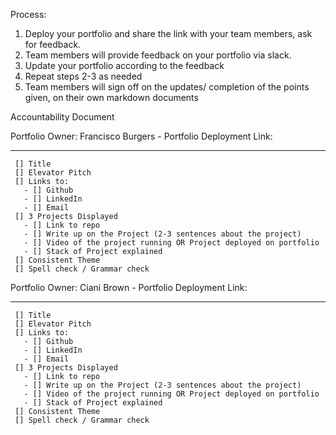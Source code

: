 Process: 
  1. Deploy your portfolio and share the link with your team members, ask for feedback.
  2. Team members will provide feedback on your portfolio via slack.
  3. Update your portfolio according to the feedback
  4. Repeat steps 2-3 as needed
  4. Team members will sign off on the updates/ completion of the points given, on their own markdown documents

Accountability Document 

Portfolio Owner: Francisco Burgers - Portfolio Deployment Link: 
 _________________________________ 
     [] Title  
     [] Elevator Pitch  
     [] Links to:  
       - [] Github  
       - [] LinkedIn  
       - [] Email  
     [] 3 Projects Displayed  
       - [] Link to repo  
       - [] Write up on the Project (2-3 sentences about the project)  
       - [] Video of the project running OR Project deployed on portfolio  
       - [] Stack of Project explained 
     [] Consistent Theme
     [] Spell check / Grammar check

Portfolio Owner: Ciani Brown - Portfolio Deployment Link: 
 _________________________________ 
     [] Title  
     [] Elevator Pitch  
     [] Links to:  
       - [] Github  
       - [] LinkedIn  
       - [] Email  
     [] 3 Projects Displayed  
       - [] Link to repo  
       - [] Write up on the Project (2-3 sentences about the project)  
       - [] Video of the project running OR Project deployed on portfolio  
       - [] Stack of Project explained 
     [] Consistent Theme
     [] Spell check / Grammar check 